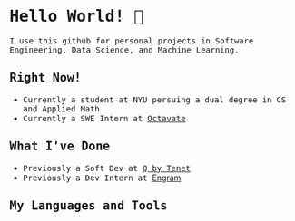 <h1><samp>Hello World! 👋</samp></h1>

<samp>I use this github for personal projects in Software Engineering, Data Science, and Machine Learning.</samp>

<h2><samp>Right Now!</samp></h2>

- <samp>Currently a student at NYU persuing a dual degree in CS and Applied Math</samp>
- <samp>Currently a SWE Intern at <a href="https://www.octavate.io/">Octavate</a></samp>

<h2><samp>What I've Done</samp></h2>

- <samp>Previously a Soft Dev at <a href="https://www.tenetq.com/">Q by Tenet<a/></samp>
- <samp>Previously a Dev Intern at <a href="https://learnwithengram.com/">Engram<a/></samp>


<h2><samp>My Languages and Tools</samp></h2>

